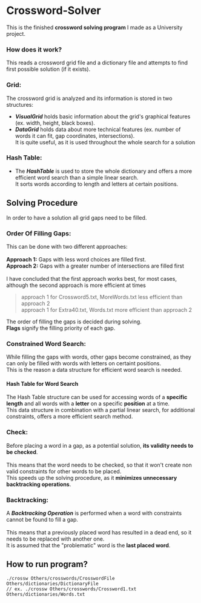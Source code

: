 # Crossword-Solver
This is the finished **crossword solving program** I made as a University project.

### How does it work?
This reads a crossword grid file and a dictionary file and attempts to find first possible solution (if it exists).

### Grid:
The crossword grid is analyzed and its information is stored in two structures:<br />
- ***VisualGrid*** holds basic information about the grid's graphical features (ex. width, height, black boxes).<br />
- ***DataGrid*** holds data about more technical features (ex. number of words it can fit, gap coordinates, intersections).<br />
It is quite useful, as it is used throughout the whole search for a solution<br />

### Hash Table:
- The ***HashTable*** is used to store the whole dictionary and offers a more efficient word search than a simple linear search.<br />
It sorts words according to length and letters at certain positions.

## Solving Procedure
In order to have a solution all grid gaps need to be filled.<br />
### Order Of Filling Gaps:
This can be done with two different approaches:<br /><br />
**Approach 1:** Gaps with less word choices are filled first.<br />
**Approach 2:** Gaps with a greater number of intersections are filled first<br /><br />
I have concluded that the first approach works best, for most cases, although the second approach is more efficient at times
> approach 1 for Crossword5.txt, MoreWords.txt less efficient than approach 2<br />
> approach 1 for Extra40.txt, Words.txt more efficient than approach 2<br />

The order of filling the gaps is decided during solving.<br />
**Flags** signify the filling priority of each gap.

### Constrained Word Search:
While filling the gaps with words, other gaps become constrained, as they can only be filled with words with letters on certaint positions.<br />
This is the reason a data structure for efficient word search is needed.
#### Hash Table for Word Search
The Hash Table structure can be used for accessing words of a **specific length** and all words with a **letter** on a specific **position** at a time.<br /> 
This data structure in combination with a partial linear search, for additional constraints, offers a more efficient search method.<br />

### Check:
Before placing a word in a gap, as a potential solution, **its validity needs to be checked**.<br /><br />
This means that the word needs to be checked, so that it won't create non valid constraints for other words to be placed.<br />
This speeds up the solving procedure, as it **minimizes unnecessary backtracking operations**.<br />

### Backtracking:
A ***Backtracking Operation*** is performed when a word with constraints cannot be found to fill a gap.<br /><br />
This means that a previously placed word has resulted in a dead end, so it needs to be replaced with another one.<br />
It is assumed that the "problematic" word is the **last placed word**.<br />

## How to run program?
```
./crossw Others/crosswords/CrosswordFile Others/dictionaries/DictionaryFile
// ex. ./crossw Others/crosswords/Crossword1.txt Others/dictionaries/Words.txt
```
